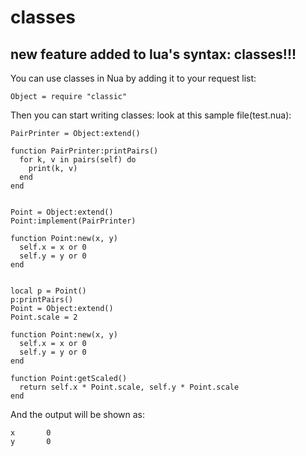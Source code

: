 # classes
new feature added to lua's syntax: classes!!!
---

You can use classes in Nua by adding it to your request list:

```
Object = require "classic"
```

Then you can start writing classes: look at this sample file(test.nua):

```
PairPrinter = Object:extend()

function PairPrinter:printPairs()
  for k, v in pairs(self) do
    print(k, v)
  end
end


Point = Object:extend()
Point:implement(PairPrinter)

function Point:new(x, y)
  self.x = x or 0
  self.y = y or 0
end


local p = Point()
p:printPairs()
Point = Object:extend()
Point.scale = 2

function Point:new(x, y)
  self.x = x or 0
  self.y = y or 0
end

function Point:getScaled()
  return self.x * Point.scale, self.y * Point.scale
end
```

And the output will be shown as:
```
x       0
y       0
```
